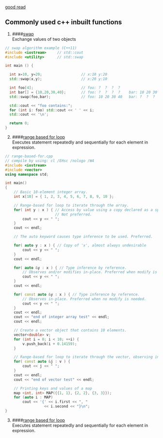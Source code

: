 [good read](http://www.fredosaurus.com/notes-cpp/index.html)

## Commonly used c++ inbuilt functions

1. ####[swap](http://www.cplusplus.com/reference/utility/swap/)  
Exchange values of two objects
```c++
// swap algorithm example (C++11)
#include <iostream>     // std::cout
#include <utility>      // std::swap

int main () {

  int x=10, y=20;                  // x:10 y:20
  std::swap(x,y);                  // x:20 y:10

  int foo[4];                      // foo: ?  ?  ?  ?
  int bar[] = {10,20,30,40};       // foo: ?  ?  ?  ?    bar: 10 20 30 40
  std::swap(foo,bar);              // foo: 10 20 30 40   bar: ?  ?  ?  ?

  std::cout << "foo contains:";
  for (int i: foo) std::cout << ' ' << i;
  std::cout << '\n';

  return 0;
}
```

2. ####[range based for loop](https://docs.microsoft.com/en-in/cpp/cpp/range-based-for-statement-cpp)  
Executes statement repeatedly and sequentially for each element in expression.

```c++
// range-based-for.cpp  
// compile by using: cl /EHsc /nologo /W4  
#include <iostream>  
#include <vector>  
using namespace std;  

int main()   
{  
    // Basic 10-element integer array.  
    int x[10] = { 1, 2, 3, 4, 5, 6, 7, 8, 9, 10 };  

    // Range-based for loop to iterate through the array.  
    for( int y : x ) { // Access by value using a copy declared as a specific type.   
                       // Not preferred.  
        cout << y << " ";  
    }  
    cout << endl;  

    // The auto keyword causes type inference to be used. Preferred.  

    for( auto y : x ) { // Copy of 'x', almost always undesirable  
        cout << y << " ";  
    }  
    cout << endl;  

    for( auto &y : x ) { // Type inference by reference.  
        // Observes and/or modifies in-place. Preferred when modify is needed.  
        cout << y << " ";  
    }  
    cout << endl;  

    for( const auto &y : x ) { // Type inference by reference.  
        // Observes in-place. Preferred when no modify is needed.  
        cout << y << " ";  
    }  
    cout << endl;  
    cout << "end of integer array test" << endl;  
    cout << endl;  

    // Create a vector object that contains 10 elements.  
    vector<double> v;  
    for (int i = 0; i < 10; ++i) {  
        v.push_back(i + 0.14159);  
    }  

    // Range-based for loop to iterate through the vector, observing in-place.  
    for( const auto &j : v ) {  
        cout << j << " ";  
    }  
    cout << endl;  
    cout << "end of vector test" << endl;  

    // Printing keys and values of a map
    map <int, int> MAP({{1, 1}, {2, 2}, {3, 3}});
    for (auto i : MAP)
        cout << '{' << i.first << ", "
                  << i.second << "}\n";
}  
```

3. ####[range based for loop](https://docs.microsoft.com/en-in/cpp/cpp/range-based-for-statement-cpp)  
Executes statement repeatedly and sequentially for each element in expression.
